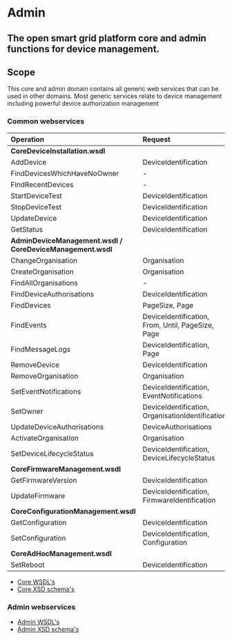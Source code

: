 # Admin

## The open smart grid platform core and admin functions for device management.

## Scope

This core and admin domain contains all generic web services that can be used in other domains. Most generic services relate to device management including powerful device authorization management

### Common webservices

| **Operation** | **Request** | **Response** |
| :--- | :--- | :--- |
| **CoreDeviceInstallation.wsdl** |  |  |
| AddDevice | DeviceIdentification | - |
| FindDevicesWhichHaveNoOwner | - | Devices |
| FindRecentDevices | - | Devices |
| StartDeviceTest | DeviceIdentification | - |
| StopDeviceTest | DeviceIdentification | - |
| UpdateDevice | DeviceIdentification | - |
| GetStatus | DeviceIdentification | Status |
| **AdminDeviceManagement.wsdl / CoreDeviceManagement.wsdl** |  |  |
| ChangeOrganisation | Organisation | - |
| CreateOrganisation | Organisation | - |
| FindAllOrganisations | - | Organisations |
| FindDeviceAuthorisations | DeviceIdentification | DeviceAuthorisations |
| FindDevices | PageSize, Page | Devices, Page |
| FindEvents | DeviceIdentification, From, Until, PageSize, Page | Events, Page |
| FindMessageLogs | DeviceIdentification, Page | MessageLogPage |
| RemoveDevice | DeviceIdentification | - |
| RemoveOrganisation | Organisation |  |
| SetEventNotifications | DeviceIdentification, EventNotifications | - |
| SetOwner | DeviceIdentification, OrganisationIdentification | - |
| UpdateDeviceAuthorisations | DeviceAuthorisations | - |
| ActivateOrganisation | Organisation | - |
| SetDeviceLifecycleStatus | DeviceIdentification, DeviceLifecycleStatus | - |
| **CoreFirmwareManagement.wsdl** |  |  |
| GetFirmwareVersion | DeviceIdentification | FirmwareVersion |
| UpdateFirmware | DeviceIdentification, FirmwareIdentification | - |
| **CoreConfigurationManagement.wsdl** |  |  |
| GetConfiguration | DeviceIdentification | Configuration |
| SetConfiguration | DeviceIdentification, Configuration | - |
| **CoreAdHocManagement.wsdl** |  |  |
| SetReboot | DeviceIdentification | - |

* [Core WSDL's](https://github.com/OSGP/open-smart-grid-platform/tree/development/osgp/shared/osgp-ws-core/src/main/resources)
* [Core XSD schema's](https://github.com/OSGP/open-smart-grid-platform/tree/development/osgp/shared/osgp-ws-core/src/main/resources/schemas)

### Admin webservices

* [Admin WSDL's](https://github.com/OSGP/open-smart-grid-platform/tree/development/osgp/shared/osgp-ws-admin/src/main/resources)
* [Admin XSD schema's](https://github.com/OSGP/open-smart-grid-platform/tree/development/osgp/shared/osgp-ws-admin/src/main/resources/schemas)

